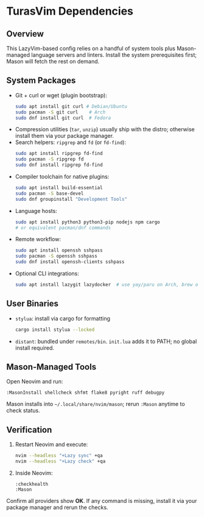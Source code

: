 # TurasVim Dependencies

## Overview
This LazyVim-based config relies on a handful of system tools plus Mason-managed language servers and linters. Install the system prerequisites first; Mason will fetch the rest on demand.

## System Packages
- Git + curl or wget (plugin bootstrap):
  ```bash
  sudo apt install git curl # Debian/Ubuntu
  sudo pacman -S git curl    # Arch
  sudo dnf install git curl  # Fedora
  ```
- Compression utilities (`tar`, `unzip`) usually ship with the distro; otherwise install them via your package manager.
- Search helpers: `ripgrep` and `fd` (or `fd-find`):
  ```bash
  sudo apt install ripgrep fd-find
  sudo pacman -S ripgrep fd
  sudo dnf install ripgrep fd-find
  ```
- Compiler toolchain for native plugins:
  ```bash
  sudo apt install build-essential
  sudo pacman -S base-devel
  sudo dnf groupinstall "Development Tools"
  ```
- Language hosts:
  ```bash
  sudo apt install python3 python3-pip nodejs npm cargo
  # or equivalent pacman/dnf commands
  ```
- Remote workflow:
  ```bash
  sudo apt install openssh sshpass
  sudo pacman -S openssh sshpass
  sudo dnf install openssh-clients sshpass
  ```
- Optional CLI integrations:
  ```bash
  sudo apt install lazygit lazydocker  # use yay/paru on Arch, brew on macOS
  ```

## User Binaries
- `stylua`: install via cargo for formatting
  ```bash
  cargo install stylua --locked
  ```
- `distant`: bundled under `remotes/bin`. `init.lua` adds it to PATH; no global install required.

## Mason-Managed Tools
Open Neovim and run:
```vim
:MasonInstall shellcheck shfmt flake8 pyright ruff debugpy
```
Mason installs into `~/.local/share/nvim/mason`; rerun `:Mason` anytime to check status.

## Verification
1. Restart Neovim and execute:
   ```bash
   nvim --headless "+Lazy sync" +qa
   nvim --headless "+Lazy check" +qa
   ```
2. Inside Neovim:
   ```vim
   :checkhealth
   :Mason
   ```
Confirm all providers show **OK**. If any command is missing, install it via your package manager and rerun the checks.
